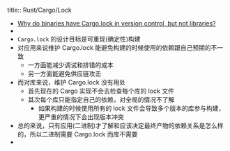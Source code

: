 title:: Rust/Cargo/Lock

- [Why do binaries have Cargo.lock in version control, but not libraries?](https://doc.rust-lang.org/cargo/faq.html#why-do-binaries-have-cargolock-in-version-control-but-not-libraries)
-
- `Cargo.lock` 的设计目标是可重现(确定性)构建
- 对应用来说维护 Cargo.lock 能避免构建的时候使用的依赖跟自己预期的不一致
	- 一方面能减少调试和排错的成本
	- 另一方面能避免供应链攻击
- 而对库来说，维护 Cargo.lock 没有用处
	- 首先现在的 Cargo 实现不会去检查每个库的 lock 文件
	- 其次每个库只能指定自己的依赖，对全局的情况不了解
		- 如果构建的时候使用所有的 lock 文件会导致多个版本的库参与构建，更严重的情况下会出现版本冲突
- 总的来说，只有应用(二进制)才了解和应该决定最终产物的依赖关系是怎么样的，所以二进制需要 Cargo.lock 而库不需要
-